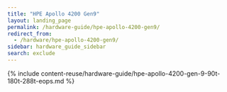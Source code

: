 ```yaml
---
title: "HPE Apollo 4200 Gen9"
layout: landing_page
permalink: /hardware-guide/hpe-apollo-4200-gen9/
redirect_from:
  - /hardware/hpe-apollo-4200-gen9/
sidebar: hardware_guide_sidebar
search: exclude
---
```


{% include content-reuse/hardware-guide/hpe-apollo-4200-gen-9-90t-180t-288t-eops.md %}
